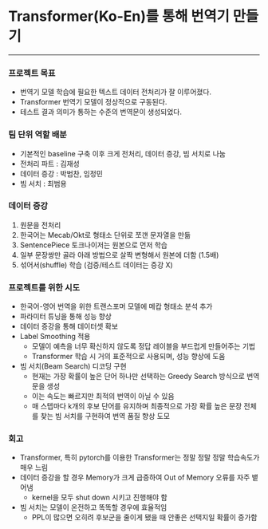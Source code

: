 # Transformer(Ko-En)를 통해 번역기 만들기

---

### 프로젝트 목표
- 번역기 모델 학습에 필요한 텍스트 데이터 전처리가 잘 이루어졌다.
- Transformer 번역기 모델이 정상적으로 구동된다.
- 테스트 결과 의미가 통하는 수준의 번역문이 생성되었다.


### 팀 단위 역할 배분
- 기본적인 baseline 구축 이후 크게 전처리, 데이터 증강, 빔 서치로 나눔
- 전처리 파트 : 김재성
- 데이터 증강 : 박범찬, 임정민
- 빔 서치 : 최범용


### 데이터 증강
1. 원문을 전처리
2. 한국어는 Mecab/Okt로 형태소 단위로 쪼갠 문자열을 만듦
3. SentencePiece 토크나이저는 원본으로 먼저 학습
4. 일부 문장쌍만 골라 아래 방법으로 살짝 변형해서 원본에 더함 (1.5배)
5. 섞어서(shuffle) 학습 (검증/테스트 데이터는 증강 X)


### 프로젝트를 위한 시도
- 한국어-영어 번역을 위한 트랜스포머 모델에 메캅 형태소 분석 추가
- 파라미터 튜닝을 통해 성능 향상
- 데이터 증강을 통해 데이터셋 확보
- Label Smoothing 적용
  - 모델이 예측을 너무 확신하지 않도록 정답 레이블을 부드럽게 만들어주는 기법
  - Transformer 학습 시 거의 표준적으로 사용되며, 성능 향상에 도움
- 빔 서치(Beam Search) 디코딩 구현
  - 현재는 가장 확률이 높은 단어 하나만 선택하는 Greedy Search 방식으로 번역문을 생성
  - 이는 속도는 빠르지만 최적의 번역이 아닐 수 있음
  - 매 스텝마다 k개의 후보 단어를 유지하며 최종적으로 가장 확률 높은 문장 전체를 찾는 빔 서치를 구현하여 번역 품질 향상 도모


### 회고
- Transformer, 특히 pytorch를 이용한 Transformer는 정말 정말 정말 학습속도가 매우 느림
- 데이터 증강을 할 경우 Memory가 크게 급증하여 Out of Memory 오류를 자주 뱉어냄
  - kernel을 모두 shut down 시키고 진행해야 함
- 빔 서치는 모델이 온전하고 똑똑할 경우에 효율적임
  - PPL이 많으면 오히려 후보군을 줄이게 됐을 때 안좋은 선택지일 확률이 증가함
